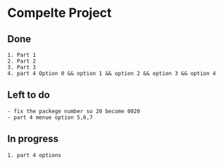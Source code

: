 # Compelte Project 


## Done 
	1. Part 1 
	2. Part 2
	3. Part 3 
	4. part 4 Option 0 && option 1 && option 2 && option 3 && option 4  
 
## Left to do 
	- fix the packege number so 20 become 0020
	- part 4 menue option 5,6,7

## In progress 
	1. part 4 options
